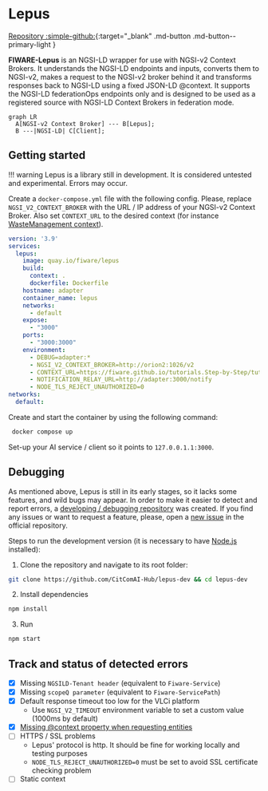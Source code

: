 # Lepus
[Repository :simple-github:](https://github.com/jason-fox/lepus){:target="_blank" .md-button .md-button--primary-light }

**FIWARE-Lepus** is an NGSI-LD wrapper for use with NGSI-v2 Context Brokers. It understands the NGSI-LD endpoints and inputs, converts them to NGSI-v2, makes a request to the NGSI-v2 broker behind it and transforms responses back to NGSI-LD using a fixed JSON-LD @context. It supports the NGSI-LD federationOps endpoints only and is designed to be used as a registered source with NGSI-LD Context Brokers in federation mode.

```mermaid
graph LR
  A[NGSI-v2 Context Broker] --- B[Lepus];
  B ---|NGSI-LD| C[Client];
```

## Getting started

!!! warning
    Lepus is a library still in development. It is considered untested and experimental. Errors may occur.

Create a `docker-compose.yml` file with the following config. Please, replace `NGSI_V2_CONTEXT_BROKER` with the URL / IP address of your NGSI-v2 Context Broker. Also set `CONTEXT_URL` to the desired context (for instance [WasteManagement context](https://raw.githubusercontent.com/smart-data-models/dataModel.WasteManagement/master/context.jsonld)). 

```yaml
version: '3.9'
services:
  lepus:
    image: quay.io/fiware/lepus
    build:
      context: .
      dockerfile: Dockerfile
    hostname: adapter
    container_name: lepus
    networks:
      - default
    expose:
      - "3000"
    ports:
      - "3000:3000"
    environment:
      - DEBUG=adapter:*
      - NGSI_V2_CONTEXT_BROKER=http://orion2:1026/v2
      - CONTEXT_URL=https://fiware.github.io/tutorials.Step-by-Step/tutorials-context.jsonld
      - NOTIFICATION_RELAY_URL=http://adapter:3000/notify
      - NODE_TLS_REJECT_UNAUTHORIZED=0
networks:
  default:
```

Create and start the container by using the following command:

```bash
 docker compose up
```

Set-up your AI service / client so it points to `127.0.0.1.1:3000`.

## Debugging
As mentioned above, Lepus is still in its early stages, so it lacks some features, and wild bugs may appear. In order to make it easier to detect and report errors, a [developing / debugging repository](https://github.com/CitComAI-Hub/lepus-dev) was created. If you find any issues or want to request a feature, please, open a [new issue](https://github.com/jason-fox/lepus/issues/new/choose) in the official repository.

Steps to run the development version (it is necessary to have [Node.js](https://nodejs.org/en) installed):

1. Clone the repository and navigate to its root folder:
```bash
git clone https://github.com/CitComAI-Hub/lepus-dev && cd lepus-dev
```

2. Install dependencies
```bash
npm install
```

3. Run
```bash
npm start
```

## Track and status of detected errors

- [x] Missing `NGSILD-Tenant header` (equivalent to `Fiware-Service`)   
- [x] Missing `scopeQ parameter` (equivalent to `Fiware-ServicePath`)  
- [x] Default response timeout too low for the VLCi platform   
    - Use `NGSI_V2_TIMEOUT` environment variable to set a custom value (1000ms by default)
- [x] [Missing @context property when requesting entities](https://github.com/jason-fox/lepus/issues/1) 
- [ ] HTTPS / SSL problems  
    - Lepus' protocol is http. It should be fine for working locally and testing purposes
    - `NODE_TLS_REJECT_UNAUTHORIZED=0` must be set to avoid SSL certificate checking problem
- [ ] Static context
